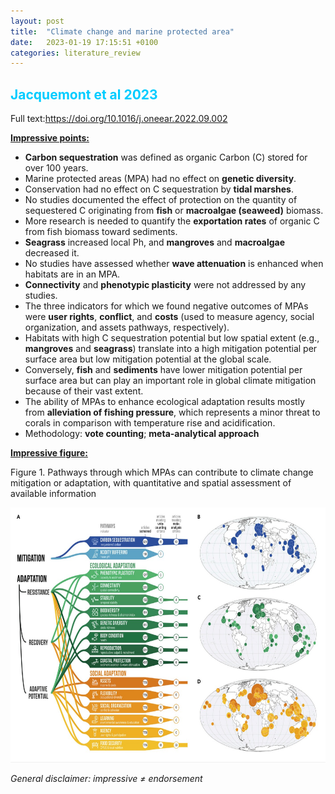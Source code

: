 ```yaml
---
layout: post
title:  "Climate change and marine protected area"
date:   2023-01-19 17:15:51 +0100
categories: literature_review
---
```


## <span style="color:#00CCFF">Jacquemont et al 2023</span>

<p>Full text:<a href="https://doi.org/10.1016/j.oneear.2022.09.002" target="_blank" rel="noopener noreferrer">https://doi.org/10.1016/j.oneear.2022.09.002</a></p>

**<u>Impressive points:</u>**

- **Carbon sequestration** was defined as organic Carbon (C) stored for over 100 years.
- Marine protected areas (MPA) had no effect on **genetic diversity**.
- Conservation had no effect on C sequestration by **tidal marshes**.
- No studies documented the effect of protection on the quantity of sequestered C originating from **fish** or **macroalgae (seaweed)** biomass.
- More research is needed to quantify the **exportation rates** of organic C from fish biomass toward sediments.
- **Seagrass** increased local Ph, and **mangroves** and **macroalgae** decreased it.
- No studies have assessed whether **wave attenuation** is enhanced when habitats are in an MPA.
- **Connectivity** and **phenotypic plasticity** were not addressed by any studies.
- The three indicators for which we found negative outcomes of MPAs were **user rights**, **conflict**, and **costs** (used to measure agency, social organization, and assets pathways, respectively).
- Habitats with high C sequestration potential but low spatial extent (e.g., **mangroves** and **seagrass**) translate into a high mitigation potential per surface area but low mitigation potential at the global scale. 
- Conversely, **fish** and **sediments** have lower mitigation potential per surface area but can play an important role in global climate mitigation because of their vast extent.
- The ability of MPAs to enhance ecological adaptation results mostly from **alleviation of fishing pressure**, which represents a minor threat to corals in comparison with temperature rise and acidification.
- Methodology: **vote counting**; **meta-analytical approach**

**<u>Impressive figure:</u>**
<p>Figure 1. Pathways through which MPAs can contribute to climate change mitigation or adaptation, with quantitative and spatial assessment of available information</p>

<p style="text-align:center;"><img
  src="/images/mpacc.jpg"
  alt="Pathways through which MPAs can contribute to climate change mitigation or adaptation, with quantitative and spatial assessment of available information"
  width="705"
  height="408"/>
</p>

*General disclaimer: impressive ≠ endorsement*